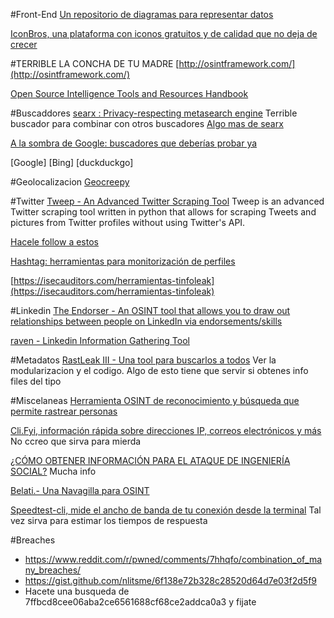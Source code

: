 #Front-End
[Un repositorio de diagramas para representar datos](http://www.microsiervos.com/archivo/arte-y-diseno/data-viz-project-repositorio-diagramas-representar-datos.html)

[IconBros, una plataforma con iconos gratuitos y de calidad que no deja de crecer](https://wwwhatsnew.com/2017/11/09/iconbros-una-plataforma-con-iconos-gratuitos-y-de-calidad-que-no-deja-de-crecer/)


#TERRIBLE LA CONCHA DE TU MADRE
[http://osintframework.com/](http://osintframework.com/)

[Open Source Intelligence Tools and Resources Handbook](https://github.com/jivoi/offsec_pdfs/blob/master/Open-Source-Intelligence-Tools-and-Resources-Handbook.pdf)


#Buscaddores
[searx : Privacy-respecting metasearch engine](https://t.co/WbscKN4OST)
    Terrible buscador para combinar con otros buscadores
[Algo mas de searx](https://www.fwhibbit.es/osint-web-scraping)

[A la sombra de Google: buscadores que deberías probar ya](https://blogthinkbig.com/a-la-sombra-de-google-buscadores-que-deberias-probar-ya)

[Google]
[Bing]
[duckduckgo]


#Geolocalizacion
[Geocreepy](http://www.geocreepy.com/)


#Twitter
[Tweep - An Advanced Twitter Scraping Tool](https://www.kitploit.com/2017/10/tweep-advanced-twitter-scraping-tool.html)
    Tweep is an advanced Twitter scraping tool written in python that allows for scraping Tweets and pictures from Twitter profiles without using Twitter's API.

[Hacele follow a estos](https://twitter.com/_SocialLinks_)

[Hashtag: herramientas para monitorización de perfiles](https://blog.segu-info.com.ar/2017/11/hashtag-herramientas-para.html)

[https://isecauditors.com/herramientas-tinfoleak](https://isecauditors.com/herramientas-tinfoleak)


#Linkedin
[The Endorser - An OSINT tool that allows you to draw out relationships between people on LinkedIn via endorsements/skills](https://github.com/eth0izzle/the-endorser)

[raven - Linkedin Information Gathering Tool](https://www.kitploit.com/2017/09/raven-linkedin-information-gathering.html)


#Metadatos
[RastLeak III - Una tool para buscarlos a todos](https://www.fwhibbit.es/rastleak-iii-una-tool-para-buscarlos-a-todos)
    Ver la modularizacion y el codigo. Algo de esto tiene que servir si obtenes info files del tipo


#Miscelaneas
[Herramienta OSINT de reconocimiento y búsqueda que permite rastrear personas](https://github.com/boxug/trape)

[Cli.Fyi, información rápida sobre direcciones IP, correos electrónicos y más](https://ubunlog.com/cli-fyi-informacion-terminal/)
    No ccreo que sirva para mierda

[¿CÓMO OBTENER INFORMACIÓN PARA EL ATAQUE DE INGENIERÍA SOCIAL?](https://iicybersecurity.wordpress.com/2016/08/27/como-obtener-informacion-para-el-ataque-de-ingenieria-social/)
    Mucha info

[Belati.- Una Navagilla para OSINT ](https://infostatex.blogspot.com.ar/2017/10/belati-una-navagilla-para-osint.html)

[Speedtest-cli, mide el ancho de banda de tu conexión desde la terminal](https://ubunlog.com/speedtest-cli-ancho-banda-terminal/)
    Tal vez sirva para estimar los tiempos de respuesta

#Breaches
- https://www.reddit.com/r/pwned/comments/7hhqfo/combination_of_many_breaches/
- https://gist.github.com/nlitsme/6f138e72b328c28520d64d7e03f2d5f9
- Hacete una busqueda de 7ffbcd8cee06aba2ce6561688cf68ce2addca0a3 y fijate
